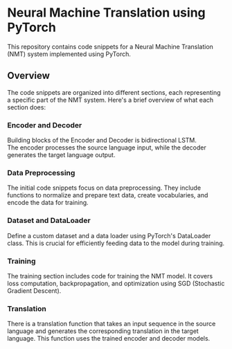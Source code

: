 <!-- # Translation model: English to German

## Model Architecture
Encoder-Decoder Model using Bidirectional LSTM

## Dataset
English to German: https://www.manythings.org/anki/deu-eng.zip -->
# Neural Machine Translation using PyTorch

This repository contains code snippets for a Neural Machine Translation (NMT) system implemented using PyTorch. 

## Overview

The code snippets are organized into different sections, each representing a specific part of the NMT system. Here's a brief overview of what each section does:

### Encoder and Decoder
Building blocks of the Encoder and Decoder is bidirectional LSTM.<br>
The encoder processes the source language input, while the decoder generates the target language output.

### Data Preprocessing

The initial code snippets focus on data preprocessing. They include functions to normalize and prepare text data, create vocabularies, and encode the data for training.

### Dataset and DataLoader

Define a custom dataset and a data loader using PyTorch's DataLoader class. This is crucial for efficiently feeding data to the model during training.


### Training

The training section includes code for training the NMT model. It covers loss computation, backpropagation, and optimization using SGD (Stochastic Gradient Descent).

### Translation

There is a translation function that takes an input sequence in the source language and generates the corresponding translation in the target language. This function uses the trained encoder and decoder models.